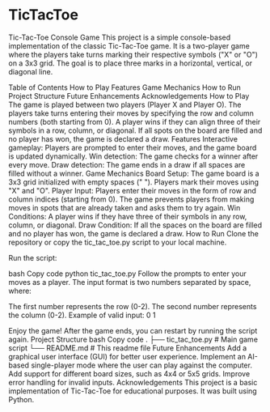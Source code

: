 # TicTacToe
Tic-Tac-Toe Console Game
This project is a simple console-based implementation of the classic Tic-Tac-Toe game. It is a two-player game where the players take turns marking their respective symbols ("X" or "O") on a 3x3 grid. The goal is to place three marks in a horizontal, vertical, or diagonal line.

Table of Contents
How to Play
Features
Game Mechanics
How to Run
Project Structure
Future Enhancements
Acknowledgements
How to Play
The game is played between two players (Player X and Player O).
The players take turns entering their moves by specifying the row and column numbers (both starting from 0).
A player wins if they can align three of their symbols in a row, column, or diagonal.
If all spots on the board are filled and no player has won, the game is declared a draw.
Features
Interactive gameplay: Players are prompted to enter their moves, and the game board is updated dynamically.
Win detection: The game checks for a winner after every move.
Draw detection: The game ends in a draw if all spaces are filled without a winner.
Game Mechanics
Board Setup:
The game board is a 3x3 grid initialized with empty spaces (" ").
Players mark their moves using "X" and "O".
Player Input:
Players enter their moves in the form of row and column indices (starting from 0).
The game prevents players from making moves in spots that are already taken and asks them to try again.
Win Conditions:
A player wins if they have three of their symbols in any row, column, or diagonal.
Draw Condition:
If all the spaces on the board are filled and no player has won, the game is declared a draw.
How to Run
Clone the repository or copy the tic_tac_toe.py script to your local machine.

Run the script:

bash
Copy code
python tic_tac_toe.py
Follow the prompts to enter your moves as a player. The input format is two numbers separated by space, where:

The first number represents the row (0-2).
The second number represents the column (0-2).
Example of valid input: 0 1

Enjoy the game! After the game ends, you can restart by running the script again.
Project Structure
bash
Copy code
.
├── tic_tac_toe.py        # Main game script
└── README.md             # This readme file
Future Enhancements
Add a graphical user interface (GUI) for better user experience.
Implement an AI-based single-player mode where the user can play against the computer.
Add support for different board sizes, such as 4x4 or 5x5 grids.
Improve error handling for invalid inputs.
Acknowledgements
This project is a basic implementation of Tic-Tac-Toe for educational purposes. It was built using Python.

